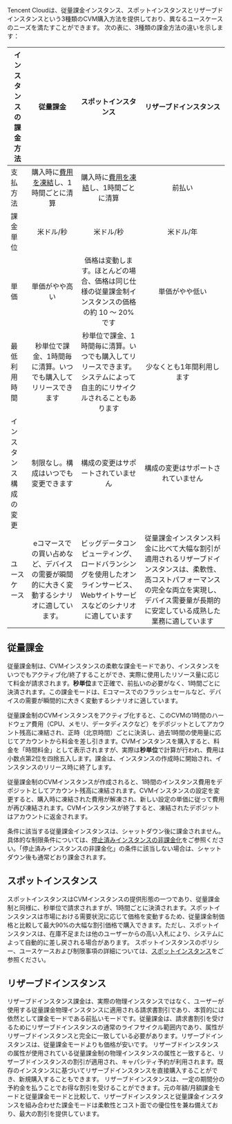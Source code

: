 Tencent Cloudは、従量課金インスタンス、スポットインスタンスとリザーブドインスタンスという3種類のCVM購入方法を提供しており、異なるユースケースのニーズを満たすことができます。
次の表に、3種類の課金方法の違いを示します：

| インスタンスの課金方法  | 従量課金 | スポットインスタンス | リザーブドインスタンス |
|---------|:---------:|:---------:|:---------:|
| 支払方法  | 購入時に[費用を凍結](https://intl.cloud.tencent.com/document/product/555/12039)し、1時間ごとに清算 | 購入時に[費用を凍結](https://intl.cloud.tencent.com/document/product/555/12039)し、1時間ごとに清算 |前払い|
| 課金単位  | 米ドル/秒| 米ドル/秒|米ドル/年|
| 単価|単価がやや高い|価格は変動します。ほとんどの場合、価格は同じ仕様の従量課金制インスタンスの価格の約 10 ～ 20% です|単価がやや低い|
|最低利用時間|秒単位で課金、1時間毎に清算。いつでも購入してリリースできます| 秒単位で課金、1時間毎に清算。いつでも購入してリリースできます。システムによって自主的にリサイクルされることもあります |少なくとも1年間利用します|
|インスタンス構成の変更|制限なし。構成はいつでも変更できます| 構成の変更はサポートされていません |構成の変更はサポートされていません|
|ユースケース|eコマースでの買い占めなど、デバイスの需要が瞬間的に大きく変動するシナリオに適しています。| ビッグデータコンピューティング、ロードバランシングを使用したオンラインサービス、Webサイトサービスなどのシナリオに適しています |従量課金インスタンス料金に比べて大幅な割引が適用されるリザーブドインスタンスは、柔軟性、高コストパフォーマンスの完全な両立を実現し、デバイス需要量が長期的に安定している成熟した業務に適しています|



## 従量課金

従量課金制は、CVMインスタンスの柔軟な課金モードであり、インスタンスをいつでもアクティブ化/終了することができ、実際に使用したリソース量に応じて料金が請求されます。**秒単位**まで正確で、前払いの必要がなく、1時間ごとに決済されます。この課金モードは、Eコマースでのフラッシュセールなど、デバイスの需要が瞬間的に大きく変動するシナリオに適しています。

従量課金制のCVMインスタンスをアクティブ化すると、このCVMの1時間のハードウェア費用（CPU、メモリ、データディスクなど）をデポジットとしてアカウント残高に凍結され、正時（北京時間）ごとに決済し、過去1時間の使用量に応じてアカウントから料金を差し引きます。CVMインスタンスを購入すると、料金を「時間料金」として表示されますが、実際は**秒単位**で計算が行われ、費用は小数点第2位を四捨五入します。課金は、インスタンスの作成時に開始され、インスタンスのリリース時に終了します。

従量課金制のCVMインスタンスが作成されると、1時間のインスタンス費用をデポジットとしてアカウント残高に凍結されます。CVMインスタンスの設定を変更すると、購入時に凍結された費用が解凍され、新しい設定の単価に従って費用が再び凍結されます。CVMインスタンスが終了すると、凍結されたデポジットはアカウントに返金されます。

条件に該当する従量課金インスタンスは、シャットダウン後に課金されません。具体的な制限条件については、[停止済みインスタンスの非課金化](https://intl.cloud.tencent.com/document/product/213/19918)をご参照ください。「停止済みインスタンスの非課金化」の条件に該当しない場合は、シャットダウン後も通常どおり課金されます。

## スポットインスタンス

スポットインスタンスはCVMインスタンスの提供形態の一つであり、従量課金制と同様に、秒単位で請求されますが、1時間ごとに決済されます。スポットインスタンスは市場における需要状況に応じて価格を変動するため、従量課金制価格と比較して最大90%の大幅な割引価格で購入できます。ただし、スポットインスタンスは、在庫不足または他のユーザーからの高い入札により、システムによって自動的に差し戻される場合があります。
スポットインスタンスのポリシー、ユースケースおよび制限事項の詳細については、[スポットインスタンス](https://intl.cloud.tencent.com/document/product/213/17816)をご参照ください。

## リザーブドインスタンス

リザーブドインスタンス課金は、実際の物理インスタンスではなく、ユーザーが使用する従量課金物理インスタンスに適用される請求書割引であり、本質的には依然として課金モードである前払いモードです。従量課金は、請求書割引を受けるためにリザーブドインスタンスの通常のライフサイクル範囲内であり、属性がリザーブドインスタンスと完全に一致している必要があります。リザーブドインスタンスは、従量課金モードよりも価格が安いです。
リザーブドインスタンスの属性が使用されている従量課金制の物理インスタンスの属性と一致すると、リザーブドインスタンスの割引が適用され、キャパシティ予約が利用されます。既存のインスタンスに基づいてリザーブドインスタンスを直接購入することができ、新規購入することもできます。
リザーブドインスタンスは、一定の期間分の予約金を払うことでお得な割引を受けることができます。元の年額/月額課金モードと従量課金モードと比較して、リザーブドインスタンスと従量課金インスタンスを組み合わせた課金モードは柔軟性とコスト面での優位性を兼ね備えており、最大の割引を提供しています。
